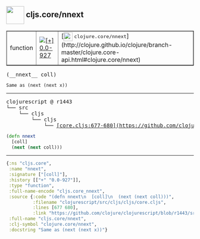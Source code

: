 ## <img width="48px" valign="middle" src="http://i.imgur.com/Hi20huC.png"> cljs.core/nnext

 <table border="1">
<tr>
<td>function</td>
<td><a href="https://github.com/cljsinfo/api-refs/tree/0.0-927"><img valign="middle" alt="[+] 0.0-927" src="https://img.shields.io/badge/+-0.0--927-lightgrey.svg"></a> </td>
<td>
[<img height="24px" valign="middle" src="http://i.imgur.com/1GjPKvB.png"> <samp>clojure.core/nnext</samp>](http://clojure.github.io/clojure/branch-master/clojure.core-api.html#clojure.core/nnext)
</td>
</tr>
</table>

 <samp>
(__nnext__ coll)<br>
</samp>

```
Same as (next (next x))
```

---

 <pre>
clojurescript @ r1443
└── src
    └── cljs
        └── cljs
            └── <ins>[core.cljs:677-680](https://github.com/clojure/clojurescript/blob/r1443/src/cljs/cljs/core.cljs#L677-L680)</ins>
</pre>

```clj
(defn nnext
  [coll]
  (next (next coll)))
```


---

```clj
{:ns "cljs.core",
 :name "nnext",
 :signature ["[coll]"],
 :history [["+" "0.0-927"]],
 :type "function",
 :full-name-encode "cljs.core_nnext",
 :source {:code "(defn nnext\n  [coll]\n  (next (next coll)))",
          :filename "clojurescript/src/cljs/cljs/core.cljs",
          :lines [677 680],
          :link "https://github.com/clojure/clojurescript/blob/r1443/src/cljs/cljs/core.cljs#L677-L680"},
 :full-name "cljs.core/nnext",
 :clj-symbol "clojure.core/nnext",
 :docstring "Same as (next (next x))"}

```
